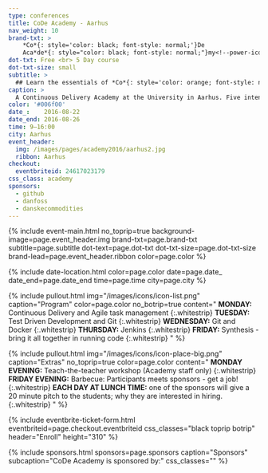 ```yaml
---
type: conferences
title: CoDe Academy - Aarhus
nav_weight: 10
brand-txt: >
    *Co*{: style='color: black; font-style: normal;'}De
    Aca*de*{: style="color: black; font-style: normal;"}my<!--power-icon-->
dot-txt: Free <br> 5 Day course
dot-txt-size: small
subtitle: >
  ## Learn the essentials of *Co*{: style='color: orange; font-style: normal;'}ntinuous *De*{: style='color: orange; font-style: normal;'}livery<br>
caption: >
  A Continuous Delivery Academy at the University in Aarhus. Five intense days of workshops teaching all you need to know about CoDe.
color: '#006f00'
date_:    2016-08-22
date_end: 2016-08-26
time: 9—16:00
city: Aarhus
event_header:
  img: /images/pages/academy2016/aarhus2.jpg
  ribbon: Aarhus
checkout:
  eventbriteid: 24617023179
css_class: academy
sponsors:
  - github
  - danfoss
  - danskecommodities
---
```


{% include event-main.html
no_toprip=true
background-image=page.event_header.img
brand-txt=page.brand-txt
subtitle=page.subtitle
dot-text=page.dot-txt
dot-txt-size=page.dot-txt-size
brand-lead=page.event_header.ribbon
color=page.color %}

{% include date-location.html
color=page.color
date=page.date_
date_end=page.date_end
time=page.time
city=page.city %}

{% include pullout.html
img="/images/icons/icon-list.png"
caption="Program"
color=page.color
no_botrip=true
content="
**MONDAY:**    Continuous Delivery and Agile task management
{:.whitestrip}
**TUESDAY:**   Test Driven Development and Git
{:.whitestrip}
**WEDNESDAY:** Git and Docker
{:.whitestrip}
**THURSDAY:**  Jenkins
{:.whitestrip}
**FRIDAY:**    Synthesis - bring it all together in running code
{:.whitestrip}
"
%}

{% include pullout.html
img="/images/icons/icon-place-big.png"
caption="Extras"
no_toprip=true
color=page.color
content="
**MONDAY EVENING:** Teach-the-teacher workshop (Academy staff only)
{:.whitestrip}
**FRIDAY EVENING:** Barbecue: Participants meets sponsors - get a job!
{:.whitestrip}
**EACH DAY AT LUNCH TIME:** one of the sponsors will give a 20 minute pitch to the students; why they are interested in hiring.
{:.whitestrip}
"
%}

{% include eventbrite-ticket-form.html
eventbriteid=page.checkout.eventbriteid
css_classes="black toprip botrip"
header="Enroll"
height="310" %}

{% include sponsors.html
sponsors=page.sponsors caption="Sponsors" subcaption="CoDe Academy is sponsored by:" css_classes="" %}
